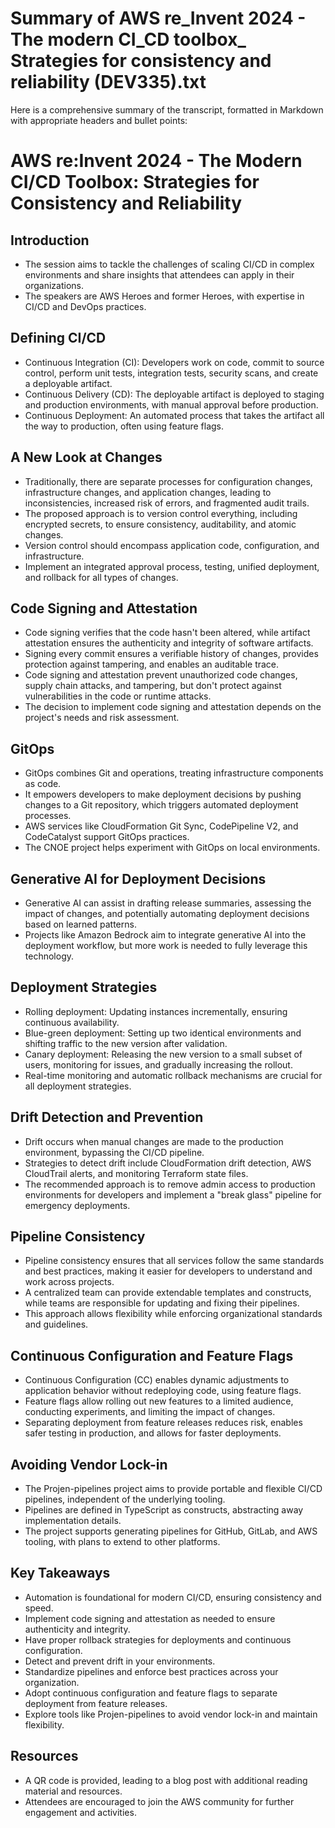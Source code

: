 # Summary of AWS re_Invent 2024 - The modern CI_CD toolbox_ Strategies for consistency and reliability (DEV335).txt

Here is a comprehensive summary of the transcript, formatted in Markdown with appropriate headers and bullet points:

# AWS re:Invent 2024 - The Modern CI/CD Toolbox: Strategies for Consistency and Reliability

## Introduction

- The session aims to tackle the challenges of scaling CI/CD in complex environments and share insights that attendees can apply in their organizations.
- The speakers are AWS Heroes and former Heroes, with expertise in CI/CD and DevOps practices.

## Defining CI/CD

- Continuous Integration (CI): Developers work on code, commit to source control, perform unit tests, integration tests, security scans, and create a deployable artifact.
- Continuous Delivery (CD): The deployable artifact is deployed to staging and production environments, with manual approval before production.
- Continuous Deployment: An automated process that takes the artifact all the way to production, often using feature flags.

## A New Look at Changes

- Traditionally, there are separate processes for configuration changes, infrastructure changes, and application changes, leading to inconsistencies, increased risk of errors, and fragmented audit trails.
- The proposed approach is to version control everything, including encrypted secrets, to ensure consistency, auditability, and atomic changes.
- Version control should encompass application code, configuration, and infrastructure.
- Implement an integrated approval process, testing, unified deployment, and rollback for all types of changes.

## Code Signing and Attestation

- Code signing verifies that the code hasn't been altered, while artifact attestation ensures the authenticity and integrity of software artifacts.
- Signing every commit ensures a verifiable history of changes, provides protection against tampering, and enables an auditable trace.
- Code signing and attestation prevent unauthorized code changes, supply chain attacks, and tampering, but don't protect against vulnerabilities in the code or runtime attacks.
- The decision to implement code signing and attestation depends on the project's needs and risk assessment.

## GitOps

- GitOps combines Git and operations, treating infrastructure components as code.
- It empowers developers to make deployment decisions by pushing changes to a Git repository, which triggers automated deployment processes.
- AWS services like CloudFormation Git Sync, CodePipeline V2, and CodeCatalyst support GitOps practices.
- The CNOE project helps experiment with GitOps on local environments.

## Generative AI for Deployment Decisions

- Generative AI can assist in drafting release summaries, assessing the impact of changes, and potentially automating deployment decisions based on learned patterns.
- Projects like Amazon Bedrock aim to integrate generative AI into the deployment workflow, but more work is needed to fully leverage this technology.

## Deployment Strategies

- Rolling deployment: Updating instances incrementally, ensuring continuous availability.
- Blue-green deployment: Setting up two identical environments and shifting traffic to the new version after validation.
- Canary deployment: Releasing the new version to a small subset of users, monitoring for issues, and gradually increasing the rollout.
- Real-time monitoring and automatic rollback mechanisms are crucial for all deployment strategies.

## Drift Detection and Prevention

- Drift occurs when manual changes are made to the production environment, bypassing the CI/CD pipeline.
- Strategies to detect drift include CloudFormation drift detection, AWS CloudTrail alerts, and monitoring Terraform state files.
- The recommended approach is to remove admin access to production environments for developers and implement a "break glass" pipeline for emergency deployments.

## Pipeline Consistency

- Pipeline consistency ensures that all services follow the same standards and best practices, making it easier for developers to understand and work across projects.
- A centralized team can provide extendable templates and constructs, while teams are responsible for updating and fixing their pipelines.
- This approach allows flexibility while enforcing organizational standards and guidelines.

## Continuous Configuration and Feature Flags

- Continuous Configuration (CC) enables dynamic adjustments to application behavior without redeploying code, using feature flags.
- Feature flags allow rolling out new features to a limited audience, conducting experiments, and limiting the impact of changes.
- Separating deployment from feature releases reduces risk, enables safer testing in production, and allows for faster deployments.

## Avoiding Vendor Lock-in

- The Projen-pipelines project aims to provide portable and flexible CI/CD pipelines, independent of the underlying tooling.
- Pipelines are defined in TypeScript as constructs, abstracting away implementation details.
- The project supports generating pipelines for GitHub, GitLab, and AWS tooling, with plans to extend to other platforms.

## Key Takeaways

- Automation is foundational for modern CI/CD, ensuring consistency and speed.
- Implement code signing and attestation as needed to ensure authenticity and integrity.
- Have proper rollback strategies for deployments and continuous configuration.
- Detect and prevent drift in your environments.
- Standardize pipelines and enforce best practices across your organization.
- Adopt continuous configuration and feature flags to separate deployment from feature releases.
- Explore tools like Projen-pipelines to avoid vendor lock-in and maintain flexibility.

## Resources

- A QR code is provided, leading to a blog post with additional reading material and resources.
- Attendees are encouraged to join the AWS community for further engagement and activities.